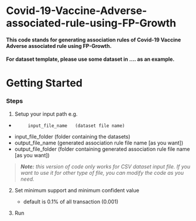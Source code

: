 # Covid-19-Vaccine-Adverse-associated-rule-using-FP-Growth
#### This code stands for generating association rules of Covid-19 Vaccine Adverse associated rule using FP-Growth.
#### For dataset template, please use some dataset in .... as an example.

# Getting Started
### Steps
1. Setup your input path e.g. 
  *          input_file_name   (dataset file name)
  * input_file_folder   (folder containing the datasets)
  * output_file_name   (generated association rule file name [as you want])
  * output_file_folder   (folder containing generated association rule file name [as you want])
> _**Note:** this version of code only works for CSV dataset input file. If you want to use it for other type of file, you can modify the code as you need._

2. Set minimum support and minimum confident value 
   * default is 0.1% of all transaction (0.001)

3. Run
